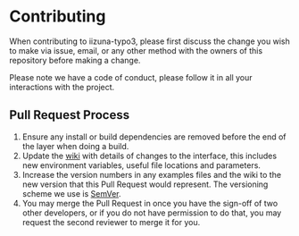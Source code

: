 # Contributing

When contributing to iizuna-typo3, please first discuss the change you wish to make via issue,
email, or any other method with the owners of this repository before making a change. 

Please note we have a code of conduct, please follow it in all your interactions with the project.

## Pull Request Process

1. Ensure any install or build dependencies are removed before the end of the layer when doing a 
   build.
2. Update the [wiki](https://github.com/iizunats/iizuna-typo3/wiki) with details of changes to the interface, this includes new environment 
   variables, useful file locations and parameters.
3. Increase the version numbers in any examples files and the wiki to the new version that this
   Pull Request would represent. The versioning scheme we use is [SemVer](http://semver.org/).
4. You may merge the Pull Request in once you have the sign-off of two other developers, or if you 
   do not have permission to do that, you may request the second reviewer to merge it for you.
